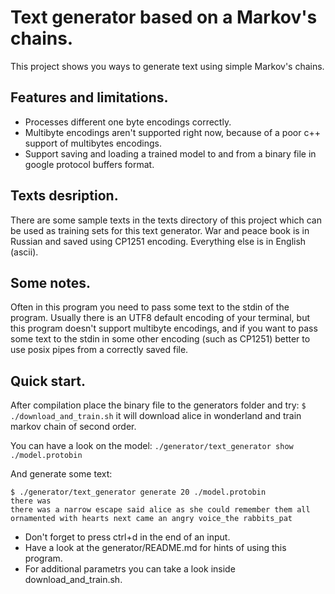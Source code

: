 # Text generator based on a Markov's chains.
This project shows you ways to generate text using simple Markov's chains.

## Features and limitations.
- Processes different one byte encodings correctly.
- Multibyte encodings aren't supported right now, because of a poor c++ support of multibytes encodings.
- Support saving and loading a trained model to and from a binary file in google protocol buffers format.

## Texts desription.
There are some sample texts in the texts directory of this project which can be used as training sets for this text generator.
War and peace book is in Russian and saved using CP1251 encoding. Everything else is in English (ascii). 

## Some notes.
Often in this program you need to pass some text to the stdin of the program. Usually there is an UTF8 default encoding of your terminal, but this program doesn't support multibyte encodings, and if you want to pass some text to the stdin in some other encoding (such as CP1251) better to use posix pipes from a correctly saved file.

## Quick start.
After compilation place the binary file to the generators folder and try:
```$  ./download_and_train.sh```
it will download alice in wonderland and train markov chain of second order. 

You can have a look on the model:
```./generator/text_generator show ./model.protobin```

And generate some text:

    $ ./generator/text_generator generate 20 ./model.protobin
    there was
    there was a narrow escape said alice as she could remember them all ornamented with hearts next came an angry voice_the rabbits_pat 
- Don't forget to press ctrl+d in the end of an input.
- Have a look at the generator/README.md for hints of using this program.
- For additional parametrs you can take a look inside download_and_train.sh.



